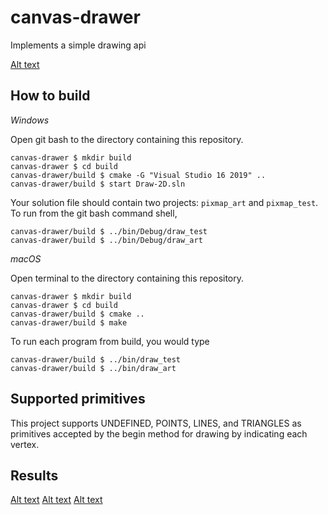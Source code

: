 # canvas-drawer

Implements a simple drawing api

[Alt text](images/triangle.png?raw=true)

## How to build

*Windows*

Open git bash to the directory containing this repository.

```
canvas-drawer $ mkdir build
canvas-drawer $ cd build
canvas-drawer/build $ cmake -G "Visual Studio 16 2019" ..
canvas-drawer/build $ start Draw-2D.sln
```

Your solution file should contain two projects: `pixmap_art` and `pixmap_test`.
To run from the git bash command shell, 

```
canvas-drawer/build $ ../bin/Debug/draw_test
canvas-drawer/build $ ../bin/Debug/draw_art
```

*macOS*

Open terminal to the directory containing this repository.

```
canvas-drawer $ mkdir build
canvas-drawer $ cd build
canvas-drawer/build $ cmake ..
canvas-drawer/build $ make
```

To run each program from build, you would type

```
canvas-drawer/build $ ../bin/draw_test
canvas-drawer/build $ ../bin/draw_art
```

## Supported primitives

This project supports UNDEFINED, POINTS, LINES, and TRIANGLES as primitives accepted by the begin method for drawing by indicating each vertex.

## Results
[Alt text](images/honey3.png?raw=true)
[Alt text](images/save.png?raw=true)
[Alt text](images/stars1.png?raw=true)
